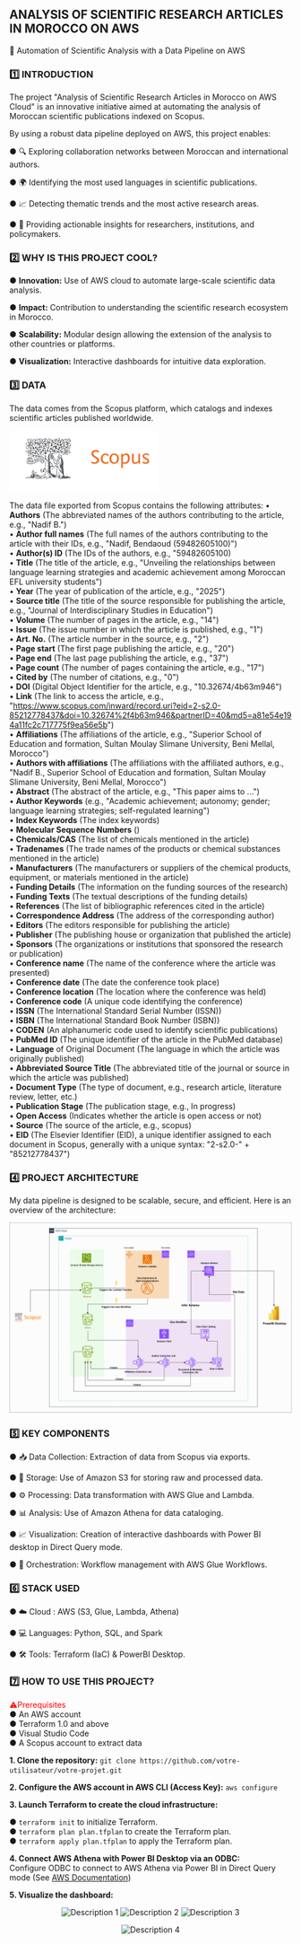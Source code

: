 ## ANALYSIS OF SCIENTIFIC RESEARCH ARTICLES IN MOROCCO ON AWS
🚀 Automation of Scientific Analysis with a Data Pipeline on AWS
### 1️⃣ INTRODUCTION
The project "Analysis of Scientific Research Articles in Morocco on AWS Cloud" is an innovative initiative aimed at automating the analysis of Moroccan scientific publications indexed on Scopus.

By using a robust data pipeline deployed on AWS, this project enables:

● 🔍 Exploring collaboration networks between Moroccan and international authors.

● 🌍 Identifying the most used languages in scientific publications.

● 📈 Detecting thematic trends and the most active research areas.

● 🎯 Providing actionable insights for researchers, institutions, and policymakers.

### 2️⃣ WHY IS THIS PROJECT COOL?
● **Innovation:** Use of AWS cloud to automate large-scale scientific data analysis.

● **Impact:** Contribution to understanding the scientific research ecosystem in Morocco.

● **Scalability:** Modular design allowing the extension of the analysis to other countries or platforms.

● **Visualization:** Interactive dashboards for intuitive data exploration.

### 3️⃣ DATA

The data comes from the Scopus platform, which catalogs and indexes scientific articles published worldwide.

![scopus logo](Images/scopus.png)

The data file exported from Scopus contains the following attributes:
• **Authors** (The abbreviated names of the authors contributing to the article, e.g., "Nadif B.")  
• **Author full names** (The full names of the authors contributing to the article with their IDs, e.g., "Nadif, Bendaoud (59482605100)")  
• **Author(s) ID** (The IDs of the authors, e.g., "59482605100)  
• **Title** (The title of the article, e.g., "Unveiling the relationships between language learning strategies and academic achievement among Moroccan EFL university students")  
• **Year** (The year of publication of the article, e.g., "2025")  
• **Source title** (The title of the source responsible for publishing the article, e.g., "Journal of Interdisciplinary Studies in Education")  
• **Volume** (The number of pages in the article, e.g., "14")  
• **Issue** (The issue number in which the article is published, e.g., "1")  
• **Art. No.** (The article number in the source, e.g., "2")  
• **Page start** (The first page publishing the article, e.g., "20")  
• **Page end** (The last page publishing the article, e.g., "37")  
• **Page count** (The number of pages containing the article, e.g., "17")  
• **Cited by** (The number of citations, e.g., "0")  
• **DOI** (Digital Object Identifier for the article, e.g., "10.32674/4b63m946")  
• **Link** (The link to access the article, e.g., "https://www.scopus.com/inward/record.uri?eid=2-s2.0-85212778437&doi=10.32674%2f4b63m946&partnerID=40&md5=a81e54e194a11fc2c717775f9ea56e5b")  
• **Affiliations** (The affiliations of the article, e.g., "Superior School of Education and formation, Sultan Moulay Slimane University, Beni Mellal, Morocco")  
• **Authors with affiliations** (The affiliations with the affiliated authors, e.g., "Nadif B., Superior School of Education and formation, Sultan Moulay Slimane University, Beni Mellal, Morocco")  
• **Abstract** (The abstract of the article, e.g., "This paper aims to ...")  
• **Author Keywords** (e.g., "Academic achievement; autonomy; gender; language learning strategies; self-regulated learning")  
• **Index Keywords** (The index keywords)  
• **Molecular Sequence Numbers** ()  
• **Chemicals/CAS** (The list of chemicals mentioned in the article)  
• **Tradenames** (The trade names of the products or chemical substances mentioned in the article)  
• **Manufacturers** (The manufacturers or suppliers of the chemical products, equipment, or materials mentioned in the article)  
• **Funding Details** (The information on the funding sources of the research)  
• **Funding Texts** (The textual descriptions of the funding details)  
• **References** (The list of bibliographic references cited in the article)  
• **Correspondence Address** (The address of the corresponding author)  
• **Editors** (The editors responsible for publishing the article)  
• **Publisher** (The publishing house or organization that published the article)  
• **Sponsors** (The organizations or institutions that sponsored the research or publication)  
• **Conference name** (The name of the conference where the article was presented)  
• **Conference date** (The date the conference took place)  
• **Conference location** (The location where the conference was held)  
• **Conference code** (A unique code identifying the conference)  
• **ISSN** (The International Standard Serial Number (ISSN))  
• **ISBN** (The International Standard Book Number (ISBN))  
• **CODEN** (An alphanumeric code used to identify scientific publications)  
• **PubMed ID** (The unique identifier of the article in the PubMed database)  
• **Language** of Original Document (The language in which the article was originally published)  
• **Abbreviated Source Title** (The abbreviated title of the journal or source in which the article was published)  
• **Document Type** (The type of document, e.g., research article, literature review, letter, etc.)  
• **Publication Stage** (The publication stage, e.g., In progress)  
• **Open Access** (Indicates whether the article is open access or not)  
• **Source** (The source of the article, e.g., scopus)  
• **EID** (The Elsevier Identifier (EID), a unique identifier assigned to each document in Scopus, generally with a unique syntax: "2-s2.0-" + "85212778437")  

### 4️⃣ PROJECT ARCHITECTURE

My data pipeline is designed to be scalable, secure, and efficient. Here is an overview of the architecture:

![architecture](Images\architecture.png)

### 5️⃣ KEY COMPONENTS

● 📥 Data Collection: Extraction of data from Scopus via exports.

● 💾 Storage: Use of Amazon S3 for storing raw and processed data.

● ⚙️ Processing: Data transformation with AWS Glue and Lambda.

● 📊 Analysis: Use of Amazon Athena for data cataloging.

● 📈 Visualization: Creation of interactive dashboards with Power BI desktop in Direct Query mode.

● 🧩 Orchestration: Workflow management with AWS Glue Workflows.


### 6️⃣ STACK USED

● ☁️ Cloud : AWS (S3, Glue, Lambda, Athena)

● 💻 Languages: Python, SQL, and Spark

● 🛠️ Tools: Terraform (IaC) & PowerBI Desktop.

### 7️⃣ HOW TO USE THIS PROJECT?

<span style="color: red;">⚠️Prerequisites</span>  
● An AWS account  
● Terraform 1.0 and above  
● Visual Studio Code  
● A Scopus account to extract data  


**1. Clone the repository:**
`git clone https://github.com/votre-utilisateur/votre-projet.git`

**2. Configure the AWS account in AWS CLI (Access Key):**
`aws configure`

**3. Launch Terraform to create the cloud infrastructure:**

● `terraform init` to initialize Terraform.   
● `terraform plan plan.tfplan` to create the Terraform plan.   
● `terraform apply plan.tfplan` to apply the Terraform plan.   


**4. Connect AWS Athena with Power BI Desktop via an ODBC:**  
Configure ODBC to connect to AWS Athena via Power BI in Direct Query mode (See [AWS Documentation](https://docs.aws.amazon.com/athena/latest/ug/odbc-v2-driver.html))

**5. Visualize the dashboard:**  
<p align="center">
  <img src="lien_image_1" alt="Description 1" width="30%">
  <img src="lien_image_2" alt="Description 2" width="30%">
  <img src="lien_image_3" alt="Description 3" width="30%">
</p>
<p align="center">
  <img src="lien_image_4" alt="Description 4" width="30%">
</p>





